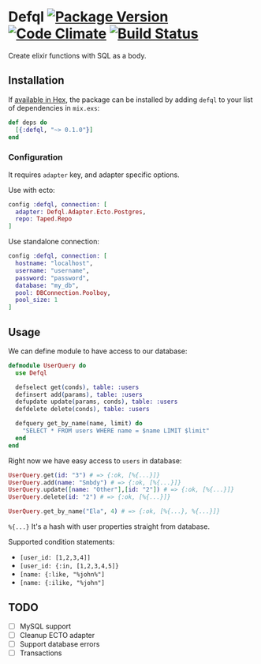 # Defql [![Package Version](https://img.shields.io/hexpm/v/defql.svg)](https://hex.pm/packages/defql) [![Code Climate](https://codeclimate.com/github/fazibear/defql/badges/gpa.svg)](https://codeclimate.com/github/fazibear/defql) [![Build Status](https://travis-ci.org/fazibear/defql.svg?branch=master)](https://travis-ci.org/fazibear/defql)

Create elixir functions with SQL as a body.

## Installation

If [available in Hex](https://hex.pm/docs/publish), the package can be installed
by adding `defql` to your list of dependencies in `mix.exs`:

```elixir
def deps do
  [{:defql, "~> 0.1.0"}]
end
```


### Configuration

It requires `adapter` key, and adapter specific options.

Use with ecto:

```elixir
config :defql, connection: [
  adapter: Defql.Adapter.Ecto.Postgres,
  repo: Taped.Repo
]
```

Use standalone connection:

```elixir
config :defql, connection: [
  hostname: "localhost",
  username: "username",
  password: "password",
  database: "my_db",
  pool: DBConnection.Poolboy,
  pool_size: 1
]
```

## Usage

We can define module to have access to our database:

```elixir
defmodule UserQuery do
  use Defql

  defselect get(conds), table: :users
  definsert add(params), table: :users
  defupdate update(params, conds), table: :users
  defdelete delete(conds), table: :users

  defquery get_by_name(name, limit) do
    "SELECT * FROM users WHERE name = $name LIMIT $limit"
  end
end
```

Right now we have easy access to `users` in database:

```elixir
UserQuery.get(id: "3") # => {:ok, [%{...}]}
UserQuery.add(name: "Smbdy") # => {:ok, [%{...}]}
UserQuery.update([name: "Other"],[id: "2"]) # => {:ok, [%{...}]}
UserQuery.delete(id: "2") # => {:ok, [%{...}]}

UserQuery.get_by_name("Ela", 4) # => {:ok, [%{...}, %{...}]}
```

`%{...}` It's a hash with user properties straight from database.

Supported condition statements:
- `[user_id: [1,2,3,4]]`
- `[user_id: {:in, [1,2,3,4,5]}`
- `[name: {:like, "%john%"]`
- `[name: {:ilike, "%john"]`

## TODO

- [ ] MySQL support
- [ ] Cleanup ECTO adapter
- [ ] Support database errors
- [ ] Transactions

